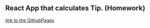 ## React App that calculates Tip. (Homework)

[link to the GithubPages](https://goglikooo.github.io/tip-calculator/)

